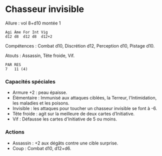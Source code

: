 # Chasseur invisible

Allure : vol 8+d10 montée 1

	Agi	Âme	For	Int	Vig
	d12	d8	d12	d8	d12+2

Compétences : Combat d10, Discrétion d12, Perception d10, Pistage d10.

Atouts : Assassin, Tête froide, Vif.

	PAR	RES
	7	11 (4)

### Capacités spéciales
- Armure +2 : peau épaisse.
- Élémentaire : Immunisé aux attaques ciblées, la Terreur, l'Intimidation, les maladies et les poisons.
- Invisible : les attaques pour toucher un chasseur invisible se font à -6.
- Tête froide : agit sur la meilleure de deux cartes d’Initiative.
- Vif : Défausse les cartes d'Initiative de 5 ou moins.

### Actions
- Assassin : +2 aux dégâts contre une cible surprise.
- Coup : Combat d10, d12+d6.
